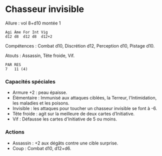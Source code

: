 # Chasseur invisible

Allure : vol 8+d10 montée 1

	Agi	Âme	For	Int	Vig
	d12	d8	d12	d8	d12+2

Compétences : Combat d10, Discrétion d12, Perception d10, Pistage d10.

Atouts : Assassin, Tête froide, Vif.

	PAR	RES
	7	11 (4)

### Capacités spéciales
- Armure +2 : peau épaisse.
- Élémentaire : Immunisé aux attaques ciblées, la Terreur, l'Intimidation, les maladies et les poisons.
- Invisible : les attaques pour toucher un chasseur invisible se font à -6.
- Tête froide : agit sur la meilleure de deux cartes d’Initiative.
- Vif : Défausse les cartes d'Initiative de 5 ou moins.

### Actions
- Assassin : +2 aux dégâts contre une cible surprise.
- Coup : Combat d10, d12+d6.
